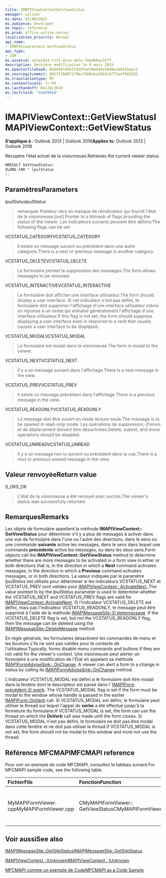 ```yaml
---
title: IMAPIViewContextGetViewStatus
manager: soliver
ms.date: 03/09/2015
ms.audience: Developer
ms.topic: reference
ms.prod: office-online-server
localization_priority: Normal
api_name:
- IMAPIViewContext.GetViewStatus
api_type:
- COM
ms.assetid: 2e5ec914-7171-41ce-a6fe-78dd80ac32ff
description: Dernière modification le 9 mars 2015
ms.openlocfilehash: bb8699746b3f4207ee70edd4e56d0ec6041beac2
ms.sourcegitcommit: 8657170d071f9bcf680aba50b9c07f2a4fb82283
ms.translationtype: MT
ms.contentlocale: fr-FR
ms.lasthandoff: 04/28/2019
ms.locfileid: "33429014"
---
```

# <a name="imapiviewcontextgetviewstatus"></a><span data-ttu-id="8f15b-103">IMAPIViewContext::GetViewStatus</span><span class="sxs-lookup"><span data-stu-id="8f15b-103">IMAPIViewContext::GetViewStatus</span></span>

  
  
<span data-ttu-id="8f15b-104">**S’applique à** : Outlook 2013 | Outlook 2016</span><span class="sxs-lookup"><span data-stu-id="8f15b-104">**Applies to**: Outlook 2013 | Outlook 2016</span></span> 
  
<span data-ttu-id="8f15b-105">Récupère l'état actuel de la visionneuse.</span><span class="sxs-lookup"><span data-stu-id="8f15b-105">Retrieves the current viewer status.</span></span> 
  
```cpp
HRESULT GetViewStatus(
ULONG FAR * lpulStatus
);
```

## <a name="parameters"></a><span data-ttu-id="8f15b-106">Paramètres</span><span class="sxs-lookup"><span data-stu-id="8f15b-106">Parameters</span></span>

 <span data-ttu-id="8f15b-107">_lpulStatus_</span><span class="sxs-lookup"><span data-stu-id="8f15b-107">_lpulStatus_</span></span>
  
> <span data-ttu-id="8f15b-108">remarquer Pointeur vers un masque de réindicateur qui fournit l'état de la visionneuse.</span><span class="sxs-lookup"><span data-stu-id="8f15b-108">[out] Pointer to a bitmask of flags providing the status of the viewer.</span></span> <span data-ttu-id="8f15b-109">Les indicateurs suivants peuvent être définis:</span><span class="sxs-lookup"><span data-stu-id="8f15b-109">The following flags can be set:</span></span>
    
<span data-ttu-id="8f15b-110">VCSTATUS_CATEGORY</span><span class="sxs-lookup"><span data-stu-id="8f15b-110">VCSTATUS_CATEGORY</span></span> 
  
> <span data-ttu-id="8f15b-111">Il existe un message suivant ou précédent dans une autre catégorie.</span><span class="sxs-lookup"><span data-stu-id="8f15b-111">There is a next or previous message in another category.</span></span> 
    
<span data-ttu-id="8f15b-112">VCSTATUS_DELETE</span><span class="sxs-lookup"><span data-stu-id="8f15b-112">VCSTATUS_DELETE</span></span> 
  
> <span data-ttu-id="8f15b-113">Le formulaire permet la suppression des messages.</span><span class="sxs-lookup"><span data-stu-id="8f15b-113">The form allows messages to be removed.</span></span> 
    
<span data-ttu-id="8f15b-114">VCSTATUS_INTERACTIVE</span><span class="sxs-lookup"><span data-stu-id="8f15b-114">VCSTATUS_INTERACTIVE</span></span> 
  
> <span data-ttu-id="8f15b-115">Le formulaire doit afficher une interface utilisateur.</span><span class="sxs-lookup"><span data-stu-id="8f15b-115">The form should display a user interface.</span></span> <span data-ttu-id="8f15b-116">Si cet indicateur n'est pas défini, le formulaire doit supprimer l'affichage d'une interface utilisateur même en réponse à un verbe qui entraîne généralement l'affichage d'une interface utilisateur.</span><span class="sxs-lookup"><span data-stu-id="8f15b-116">If this flag is not set, the form should suppress displaying a user interface even in response to a verb that usually causes a user interface to be displayed.</span></span> 
    
<span data-ttu-id="8f15b-117">VCSTATUS_MODAL</span><span class="sxs-lookup"><span data-stu-id="8f15b-117">VCSTATUS_MODAL</span></span> 
  
> <span data-ttu-id="8f15b-118">Le formulaire est modal dans la visionneuse.</span><span class="sxs-lookup"><span data-stu-id="8f15b-118">The form is modal to the viewer.</span></span> 
    
<span data-ttu-id="8f15b-119">VCSTATUS_NEXT</span><span class="sxs-lookup"><span data-stu-id="8f15b-119">VCSTATUS_NEXT</span></span> 
  
> <span data-ttu-id="8f15b-120">Il y a un message suivant dans l'affichage.</span><span class="sxs-lookup"><span data-stu-id="8f15b-120">There is a next message in the view.</span></span> 
    
<span data-ttu-id="8f15b-121">VCSTATUS_PREV</span><span class="sxs-lookup"><span data-stu-id="8f15b-121">VCSTATUS_PREV</span></span> 
  
> <span data-ttu-id="8f15b-122">Il existe un message précédent dans l'affichage.</span><span class="sxs-lookup"><span data-stu-id="8f15b-122">There is a previous message in the view.</span></span> 
    
<span data-ttu-id="8f15b-123">VCSTATUS_READONLY</span><span class="sxs-lookup"><span data-stu-id="8f15b-123">VCSTATUS_READONLY</span></span> 
  
> <span data-ttu-id="8f15b-124">Le message doit être ouvert en mode lecture seule.</span><span class="sxs-lookup"><span data-stu-id="8f15b-124">The message is to be opened in read-only mode.</span></span> <span data-ttu-id="8f15b-125">Les opérations de suppression, d'envoi et de déplacement doivent être désactivées.</span><span class="sxs-lookup"><span data-stu-id="8f15b-125">Delete, submit, and move operations should be disabled.</span></span> 
    
<span data-ttu-id="8f15b-126">VCSTATUS_UNREAD</span><span class="sxs-lookup"><span data-stu-id="8f15b-126">VCSTATUS_UNREAD</span></span> 
  
> <span data-ttu-id="8f15b-127">Il y a un message non lu suivant ou précédent dans la vue.</span><span class="sxs-lookup"><span data-stu-id="8f15b-127">There is a next or previous unread message in the view.</span></span>
    
## <a name="return-value"></a><span data-ttu-id="8f15b-128">Valeur renvoyée</span><span class="sxs-lookup"><span data-stu-id="8f15b-128">Return value</span></span>

<span data-ttu-id="8f15b-129">S_OK</span><span class="sxs-lookup"><span data-stu-id="8f15b-129">S_OK</span></span> 
  
> <span data-ttu-id="8f15b-130">L'état de la visionneuse a été renvoyé avec succès.</span><span class="sxs-lookup"><span data-stu-id="8f15b-130">The viewer's status was successfully returned.</span></span>
    
## <a name="remarks"></a><span data-ttu-id="8f15b-131">Remarques</span><span class="sxs-lookup"><span data-stu-id="8f15b-131">Remarks</span></span>

<span data-ttu-id="8f15b-132">Les objets de formulaire appellent la méthode **IMAPIViewContext:: GetViewStatus** pour déterminer s'il y a plus de messages à activer dans une vue de formulaire dans l'une ou l'autre des directions, dans le sens où une commande **suivante** active les messages, dans le sens dans lequel une commande **précédente** active les messages, ou dans les deux sens.</span><span class="sxs-lookup"><span data-stu-id="8f15b-132">Form objects call the **IMAPIViewContext::GetViewStatus** method to determine whether there are more messages to be activated in a form view in either or both directions that is, in the direction in which a **Next** command activates messages, in the direction in which a **Previous** command activates messages, or in both directions.</span></span> <span data-ttu-id="8f15b-133">La valeur indiquée par le paramètre _lpulStatus_ est utilisée pour déterminer si les indicateurs VCSTATUS_NEXT et VCSTATUS_PREV sont valides pour [IMAPIViewContext:: ActivateNext,](imapiviewcontext-activatenext.md).</span><span class="sxs-lookup"><span data-stu-id="8f15b-133">The value pointed to by the  _lpulStatus_ parameter is used to determine whether the VCSTATUS_NEXT and VCSTATUS_PREV flags are valid for [IMAPIViewContext::ActivateNext](imapiviewcontext-activatenext.md).</span></span> <span data-ttu-id="8f15b-134">Si l'indicateur VCSTATUS_DELETE est défini, mais pas l'indicateur VCSTATUS_READONLY, le message peut être supprimé à l'aide de la méthode [IMAPIMessageSite::D eletemessage](imapimessagesite-deletemessage.md) .</span><span class="sxs-lookup"><span data-stu-id="8f15b-134">If the VCSTATUS_DELETE flag is set, but not the VCSTATUS_READONLY flag, then the message can be deleted using the [IMAPIMessageSite::DeleteMessage](imapimessagesite-deletemessage.md) method.</span></span> 
  
<span data-ttu-id="8f15b-135">En règle générale, les formulaires désactivent les commandes de menu et les boutons s'ils ne sont pas valides pour le contexte de l'utilisateur.</span><span class="sxs-lookup"><span data-stu-id="8f15b-135">Typically, forms disable menu commands and buttons if they are not valid for the viewer's context.</span></span> <span data-ttu-id="8f15b-136">Une visionneuse peut alerter un formulaire à une modification de l'État en appelant sa méthode [IMAPIFormAdviseSink:: OnChange](imapiformadvisesink-onchange.md) .</span><span class="sxs-lookup"><span data-stu-id="8f15b-136">A viewer can alert a form to a change in status by calling its [IMAPIFormAdviseSink::OnChange](imapiformadvisesink-onchange.md) method.</span></span> 
  
<span data-ttu-id="8f15b-137">L'indicateur VCSTATUS_MODAL est défini si le formulaire doit être modal dans la fenêtre dont le descripteur est passé dans l' [IMAPIForm précédent::D overb](imapiform-doverb.md) .</span><span class="sxs-lookup"><span data-stu-id="8f15b-137">The VCSTATUS_MODAL flag is set if the form must be modal to the window whose handle is passed in the earlier [IMAPIForm::DoVerb](imapiform-doverb.md) call.</span></span> <span data-ttu-id="8f15b-138">Si VCSTATUS_MODAL est défini, le formulaire peut utiliser le thread sur lequel l'appel de **verbe** a été effectué jusqu'à la fermeture du formulaire.</span><span class="sxs-lookup"><span data-stu-id="8f15b-138">If VCSTATUS_MODAL is set, the form can use the thread on which the **DoVerb** call was made until the form closes.</span></span> <span data-ttu-id="8f15b-139">Si VCSTATUS_MODAL n'est pas défini, le formulaire ne doit pas être modal dans cette fenêtre et ne doit pas utiliser le thread.</span><span class="sxs-lookup"><span data-stu-id="8f15b-139">If VCSTATUS_MODAL is not set, the form should not be modal to this window and must not use the thread.</span></span> 
  
## <a name="mfcmapi-reference"></a><span data-ttu-id="8f15b-140">Référence MFCMAPI</span><span class="sxs-lookup"><span data-stu-id="8f15b-140">MFCMAPI reference</span></span>

<span data-ttu-id="8f15b-141">Pour voir un exemple de code MFCMAPI, consultez le tableau suivant.</span><span class="sxs-lookup"><span data-stu-id="8f15b-141">For MFCMAPI sample code, see the following table.</span></span>
  
|<span data-ttu-id="8f15b-142">**Fichier**</span><span class="sxs-lookup"><span data-stu-id="8f15b-142">**File**</span></span>|<span data-ttu-id="8f15b-143">**Fonction**</span><span class="sxs-lookup"><span data-stu-id="8f15b-143">**Function**</span></span>|<span data-ttu-id="8f15b-144">**Commentaire**</span><span class="sxs-lookup"><span data-stu-id="8f15b-144">**Comment**</span></span>|
|:-----|:-----|:-----|
|<span data-ttu-id="8f15b-145">MyMAPIFormViewer. cpp</span><span class="sxs-lookup"><span data-stu-id="8f15b-145">MyMAPIFormViewer.cpp</span></span>  <br/> |<span data-ttu-id="8f15b-146">CMyMAPIFormViewer:: GetViewStatus</span><span class="sxs-lookup"><span data-stu-id="8f15b-146">CMyMAPIFormViewer::GetViewStatus</span></span>  <br/> |<span data-ttu-id="8f15b-147">MFCMAPI implémente la méthode **IMAPIViewContext:: GetViewStatus** dans cette fonction.</span><span class="sxs-lookup"><span data-stu-id="8f15b-147">MFCMAPI implements the **IMAPIViewContext::GetViewStatus** method in this function.</span></span>  <br/> |
   
## <a name="see-also"></a><span data-ttu-id="8f15b-148">Voir aussi</span><span class="sxs-lookup"><span data-stu-id="8f15b-148">See also</span></span>



[<span data-ttu-id="8f15b-149">IMAPIMessageSite::GetSiteStatus</span><span class="sxs-lookup"><span data-stu-id="8f15b-149">IMAPIMessageSite::GetSiteStatus</span></span>](imapimessagesite-getsitestatus.md)
  
[<span data-ttu-id="8f15b-150">IMAPIViewContext : IUnknown</span><span class="sxs-lookup"><span data-stu-id="8f15b-150">IMAPIViewContext : IUnknown</span></span>](imapiviewcontextiunknown.md)


[<span data-ttu-id="8f15b-151">MFCMAPI comme un exemple de Code</span><span class="sxs-lookup"><span data-stu-id="8f15b-151">MFCMAPI as a Code Sample</span></span>](mfcmapi-as-a-code-sample.md)

